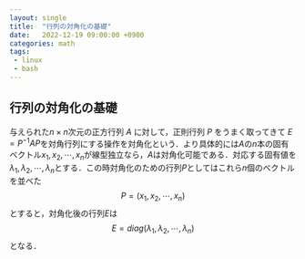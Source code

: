 ```yaml
---
layout: single
title:  "行列の対角化の基礎"
date:   2022-12-19 09:00:00 +0900
categories: math
tags:
 - linux
 - bash
---
```


## 行列の対角化の基礎

与えられた$n\times n$次元の正方行列 $A$ に対して，正則行列 $P$ をうまく取ってきて $E=P^{-1}AP$を対角行列にする操作を対角化という．より具体的には$A$の$n$本の固有ベクトル$x_1,x_2,\cdots,x_n$が線型独立なら，$A$は対角化可能である．対応する固有値を$\lambda_1,\lambda_2,\cdots,\lambda_n$とする．この時対角化のための行列$P$としてはこれら$n$個のベクトルを並べた
$$
 P=(x_1,x_2,\cdots,x_n)
$$
とすると，対角化後の行列$E$は
$$
 E=diag(\lambda_1,\lambda_2,\cdots,\lambda_n)
$$
となる．
